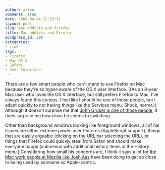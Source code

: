 ```yaml
---
author: allen
comments: true
date: 2008-04-04 22:23:31
layout: post
slug: mac-addicts-and-firefox
title: Mac addicts and Firefox
wordpress_id: 298
categories:
- Link
tags:
- Firefox
- Mac OS X
- Safari
- User Interface
---
```


There are a few smart people who can't stand to use Firefox on Mac because they're so hyper-aware of the OS X user interface. ((As an 8-year Mac user who loves the OS X interface, but still prefers Firefox to Mac, I've always found this curious. I feel like I should be one of those people, but I adapt quickly to not having things like the Services menu. Shock, horror.)) Although it doesn't surprise me that [John Gruber is one of those people](http://daringfireball.net/2008/04/firefox_3_safari_3), it does surprise me how close he seems to switching.

Other than background windows looking like foreground windows, all of his issues are either extreme power-user features (AppleScript support), things that are easily arguable (clicking on the URL bar selecting the URL), or things that Firefox could quickly steal from Safari and should make everyone happy (submenus with additional history items in the History menu.) Considering how small his concerns are, I think it says a lot for [the Mac work people at Mozilla like Josh Aas](http://boomswaggerboom.wordpress.com/2007/01/30/native-form-widgets-getting-closer/) have been doing to get so close to being used by someone so Apple-centric.
